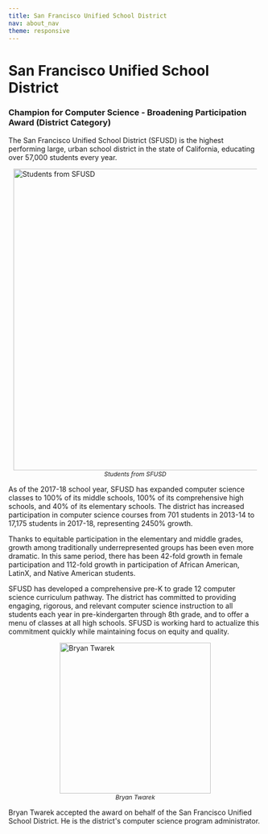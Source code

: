 ```yaml
---
title: San Francisco Unified School District
nav: about_nav
theme: responsive
---
```


<a id="top"></a>

# San Francisco Unified School District

### Champion for Computer Science - Broadening Participation Award (District Category)

The San Francisco Unified School District (SFUSD) is the highest performing large, urban school district in the state of California, educating over 57,000 students every year. 

<figure style="margin:10px">
  <img src="/images/awards/sfusd_students.jpg" style="display:block;margin:0 auto" width="600" alt="Students from SFUSD" />
  <figcaption style="text-align:center;font-style:italic;font-size:12px">
    Students from SFUSD
  </figcaption>
</figure>

As of the 2017-18 school year, SFUSD has expanded computer science classes to 100% of its middle schools, 100% of its comprehensive high schools, and 40% of its elementary schools. The district has increased participation in computer science courses from 701 students in 2013-14 to 17,175 students in 2017-18, representing 2450% growth.

Thanks to equitable participation in the elementary and middle grades, growth among traditionally underrepresented groups has been even more dramatic. In this same period, there has been 42-fold growth in female participation and 112-fold growth in participation of African American, LatinX, and Native American students.

SFUSD has developed a comprehensive pre-K to grade 12 computer science curriculum pathway. The district has committed to providing engaging, rigorous, and relevant computer science instruction to all students each year in pre-kindergarten through 8th grade, and to offer a menu of classes at all high schools. SFUSD is working hard to actualize this commitment quickly while maintaining focus on equity and quality.

<figure style="margin:10px">
  <img src="/images/awards/sfusd_rep_bryan_twarek.jpg" style="display:block;margin:0 auto" width=300 alt="Bryan Twarek" />
  <figcaption style="text-align:center;font-style:italic;font-size:12px">Bryan Twarek</figcaption>
</figure>

Bryan Twarek accepted the award on behalf of the San Francisco Unified School District. He is the district's computer science program administrator.

